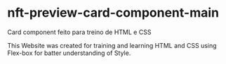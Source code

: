 # nft-preview-card-component-main
 Card component feito para treino de HTML e CSS 

 This Website was created for training and learning HTML and CSS using Flex-box for batter understanding of Style.

 [Site]:https://jeduardorj.github.io/nft-preview-card-component-main/
